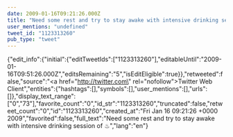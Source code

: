 ```yaml
---
date: 2009-01-16T09:21:26.000Z
title: "Need some rest and try to stay awake with intensive drinking session of ♨″"
user_mentions: "undefined"
tweet_id: "1123313260"
pub_type: "tweet"
---
```

{"edit_info":{"initial":{"editTweetIds":["1123313260"],"editableUntil":"2009-01-16T09:51:26.000Z","editsRemaining":"5","isEditEligible":true}},"retweeted":false,"source":"<a href=\"http://twitter.com\" rel=\"nofollow\">Twitter Web Client</a>","entities":{"hashtags":[],"symbols":[],"user_mentions":[],"urls":[]},"display_text_range":["0","73"],"favorite_count":"0","id_str":"1123313260","truncated":false,"retweet_count":"0","id":"1123313260","created_at":"Fri Jan 16 09:21:26 +0000 2009","favorited":false,"full_text":"Need some rest and try to stay awake with intensive drinking session of ♨","lang":"en"}
